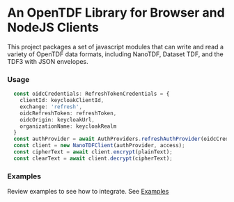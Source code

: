 # An OpenTDF Library for Browser and NodeJS Clients

This project packages a set of javascript modules that can write and read
a variety of OpenTDF data formats, including NanoTDF, Dataset TDF, and the
TDF3 with JSON envelopes.

### Usage

```typescript
  const oidcCredentials: RefreshTokenCredentials = {
    clientId: keycloakClientId,
    exchange: 'refresh',
    oidcRefreshToken: refreshToken,
    oidcOrigin: keycloakUrl,
    organizationName: keycloakRealm
  }
  const authProvider = await AuthProviders.refreshAuthProvider(oidcCredentials);
  const client = new NanoTDFClient(authProvider, access);
  const cipherText = await client.encrypt(plainText);
  const clearText = await client.decrypt(cipherText);
```

### Examples

Review examples to see how to integrate. See [Examples](https://github.com/opentdf/documentation/tree/feature/integrate/examples)
